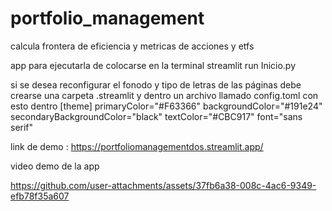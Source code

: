 # portfolio_management
calcula frontera de eficiencia y metricas de acciones y etfs

app para ejecutarla de colocarse en la terminal streamlit run Inicio.py

si se desea reconfigurar el fonodo y tipo de letras de las páginas debe 
crearse una carpeta .streamlit y dentro un archivo 
llamado config.toml
con esto dentro 
[theme]
primaryColor="#F63366"
backgroundColor="#191e24"
secondaryBackgroundColor="black"
textColor="#CBC917"
font="sans serif"

link de demo : https://portfoliomanagementdos.streamlit.app/

video demo de la app 


https://github.com/user-attachments/assets/37fb6a38-008c-4ac6-9349-efb78f35a607





